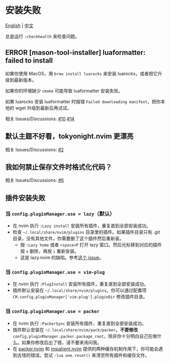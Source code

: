 # 安装失败

[English](./install-failed.md) | [中文](./install-failed.zh.md)

总是运行 `:checkhealth` 来检查问题。

## ERROR [mason-tool-installer] luaformatter: failed to install

如果你使用 MacOS，用 `brew install luarocks` 来安装 luarocks，或者把它升级到最新版本。

如果你的环境缺少 `cmake` 可能导致 luaformatter 安装失败。

如果 luarocks 安装 luaformatter 时报错 `Failed downloading manifest`，把你本地的 wget 升级到最新后再试试。

相关 Issues/Discussions: [#10](https://github.com/adoyle-h/one.nvim/issues/10) [#14](https://github.com/adoyle-h/one.nvim/issues/14)

## 默认主题不好看，tokyonight.nvim 更漂亮

相关 Issues/Discussions: [#2](https://github.com/adoyle-h/one.nvim/issues/2)

## 我如何禁止保存文件时格式化代码？

相关 Issues/Discussions: [#6](https://github.com/adoyle-h/one.nvim/discussions/6)

## 插件安装失败

### 当 `config.pluginManager.use = lazy`（默认）

- 在 nvim 执行 `:Lazy install` 安装所有插件，重复直到全部安装成功。
- 检查 `~/.local/share/nvim/plugins` 目录里的插件。如果插件目录只有 .git 目录，没有其他文件，你需要删了这个插件然后重新装。
  - 按 `:Lazy home` 或者 `<space>P` 打开 lazy 窗口。然后光标移到对应的插件按 `x` 删除，再按 `i` 重新安装。
  - 这是 lazy.nvim 的缺陷。参考[这个 issue](https://github.com/folke/lazy.nvim/issues/224#issuecomment-1367108251)。

### 当 `config.pluginManager.use = vim-plug`

- 在 nvim 执行 `:PlugInstall` 安装所有插件，重复直到全部安装成功。
- 插件默认安装在 `~/.local/share/nvim/plugins`。你可以通过配置项 `CM.config.pluginManager['vim-plug'].pluginDir` 修改插件目录。

### 当 `config.pluginManager.use = packer`

- 在 nvim 执行 `:PackerSync` 安装所有插件，重复直到全部安装成功。
- 插件默认安装在 `~/.local/share/nvim/pack/packer`。**不要修改** `config.pluginManager.packer.package_root`，除非你十分明白自己在做什么。如果你修改后出了错，请不要来询问我。
- 在 [packer.nvim][] 和 [impatient.nvim][] 提供的两种缓存机制作用下，你可能会遇到古怪的错误。尝试 `:lua one.reset()` 来清空所有插件和缓存文件。


<!-- links -->

[packer.nvim]: https://github.com/wbthomason/packer.nvim
[impatient.nvim]: https://github.com/lewis6991/impatient.nvim
